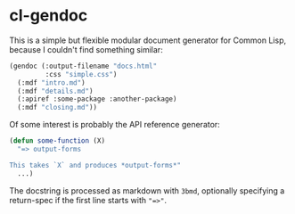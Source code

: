 # cl-gendoc

This is a simple but flexible modular document generator for Common
Lisp, because I couldn't find something similar:

```lisp
(gendoc (:output-filename "docs.html"
         :css "simple.css")
  (:mdf "intro.md")
  (:mdf "details.md")
  (:apiref :some-package :another-package)
  (:mdf "closing.md"))
```

Of some interest is probably the API reference generator:

```lisp
(defun some-function (X)
  "=> output-forms

This takes `X` and produces *output-forms*"
  ...)
```

The docstring is processed as markdown with `3bmd`, optionally
specifying a return-spec if the first line starts with `"=>"`.
